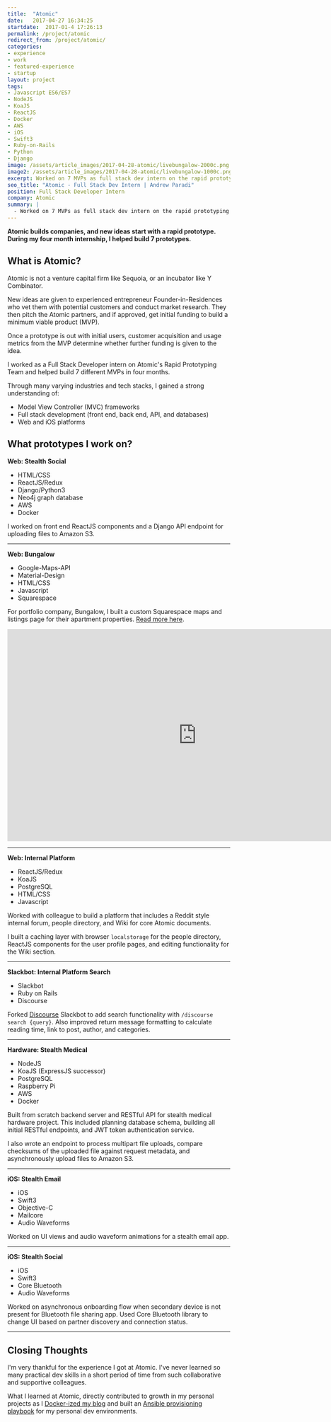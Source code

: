 ```yaml
---
title:  "Atomic"
date:   2017-04-27 16:34:25
startdate:  2017-01-4 17:26:13
permalink: /project/atomic
redirect_from: /project/atomic/
categories:
- experience
- work
- featured-experience
- startup
layout: project
tags:
- Javascript ES6/ES7
- NodeJS
- KoaJS
- ReactJS
- Docker
- AWS
- iOS
- Swift3
- Ruby-on-Rails
- Python
- Django
image: /assets/article_images/2017-04-28-atomic/livebungalow-2000c.png
image2: /assets/article_images/2017-04-28-atomic/livebungalow-1000c.png
excerpt: Worked on 7 MVPs as full stack dev intern on the rapid prototyping team.
seo_title: "Atomic - Full Stack Dev Intern | Andrew Paradi"
position: Full Stack Developer Intern
company: Atomic
summary: |
  - Worked on 7 MVPs as full stack dev intern on the rapid prototyping team.
---
```


**Atomic builds companies, and new ideas start with a rapid prototype. During my four month internship, I helped build 7 prototypes.**

What is Atomic?
---

Atomic is not a venture capital firm like Sequoia, or an incubator like Y Combinator.

New ideas are given to experienced entrepreneur Founder-in-Residences who vet them with potential customers and conduct market research. They then pitch the Atomic partners, and if approved, get initial funding to build a minimum viable product (MVP).

Once a prototype is out with initial users, customer acquisition and usage metrics from the MVP determine whether further funding is given to the idea.

I worked as a Full Stack Developer intern on Atomic's Rapid Prototyping Team and helped build 7 different MVPs in four months.

Through many varying industries and tech stacks, I gained a strong understanding of:
- Model View Controller (MVC) frameworks
- Full stack development (front end, back end, API, and databases)
- Web and iOS platforms

What prototypes I work on?
---

**Web: Stealth Social**
- HTML/CSS
- ReactJS/Redux
- Django/Python3
- Neo4j graph database
- AWS
- Docker

I worked on front end ReactJS components and a Django API endpoint for uploading files to Amazon S3.

** **

**Web: Bungalow**
- Google-Maps-API
- Material-Design
- HTML/CSS
- Javascript
- Squarespace

For portfolio company, Bungalow, I built a custom Squarespace maps and listings page for their apartment properties. [Read more here](/project/bungalow).

<iframe width="853" height="480" src="https://www.youtube-nocookie.com/embed/xGWI6yc9OTs?rel=0&amp;showinfo=0" frameborder="0" allowfullscreen></iframe>

** **

**Web: Internal Platform**
- ReactJS/Redux
- KoaJS
- PostgreSQL
- HTML/CSS
- Javascript

Worked with colleague to build a platform that includes a Reddit style internal forum, people directory, and Wiki for core Atomic documents.

I built a caching layer with browser `localstorage` for the people directory, ReactJS components for the user profile pages, and editing functionality for the Wiki section.

** **

**Slackbot: Internal Platform Search**
- Slackbot
- Ruby on Rails
- Discourse

Forked [Discourse](https://www.discourse.org/) Slackbot to add search functionality with `/discourse search {query}`. Also improved return message formatting to calculate reading time, link to post, author, and categories.

** **

**Hardware: Stealth Medical**
- NodeJS
- KoaJS (ExpressJS successor)
- PostgreSQL
- Raspberry Pi
- AWS
- Docker

Built from scratch backend server and RESTful API for stealth medical hardware project. This included planning database schema, building all initial RESTful endpoints, and JWT token authentication service.

I also wrote an endpoint to process multipart file uploads, compare checksums of the uploaded file against request metadata, and asynchronously upload files to Amazon S3.

** **

**iOS: Stealth Email**
- iOS
- Swift3
- Objective-C
- Mailcore
- Audio Waveforms

Worked on UI views and audio waveform animations for a stealth email app.

** **

**iOS: Stealth Social**
- iOS
- Swift3
- Core Bluetooth
- Audio Waveforms

Worked on asynchronous onboarding flow when secondary device is not present for Bluetooth file sharing app. Used Core Bluetooth library to change UI based on partner discovery and connection status.

** **

Closing Thoughts
---

I'm very thankful for the experience I got at Atomic. I've never learned so many practical dev skills in a short period of time from such collaborative and supportive colleagues.

What I learned at Atomic, directly contributed to growth in my personal projects as I [Docker-ized my blog](https://github.com/andrewparadi/andrewparadi.github.io/commit/29afc7551e916c580698271f57eb2156150c0067) and built an [Ansible provisioning playbook](/project/dotfiles) for my personal dev environments.
